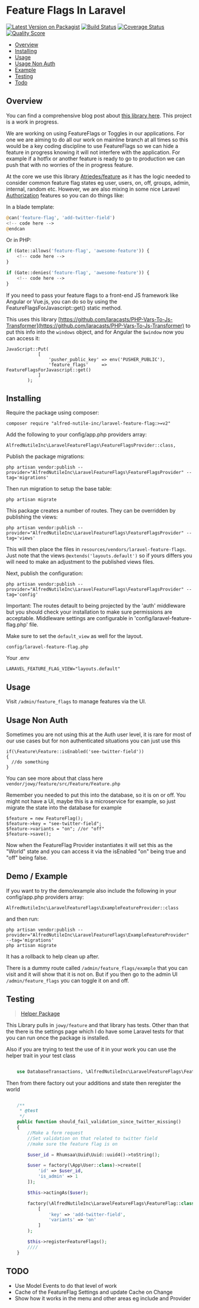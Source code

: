 # Feature Flags In Laravel


[![Latest Version on Packagist][ico-version]][link-packagist]
[![Build Status][ico-travis]][link-travis]
[![Coverage Status][ico-scrutinizer]][link-scrutinizer]
[![Quality Score][ico-code-quality]][link-code-quality]


  * [Overview](#overview)
  * [Installing](#installing)
  * [Usage](#usage)
  * [Usage Non Auth](#usage-non-auth)
  * [Example](#example)
  * [Testing](#testing)
  * [Todo](#todo)

<a name=overview></a>
## Overview

You can find a comprehensive blog post about [this library here](https://alfrednutile.info/posts/175). This project is a work in progress.

We are working on using FeatureFlags or Toggles in our applications. For one we are aiming to do all our work on mainline branch at all times so this would be a key coding discipline to use FeatureFlags so we can hide a feature in progress knowing it will not interfere with the application. For example if a hotfix or another feature is ready to go to production we can push that with no worries of the in progress feature.

At the core we use this library [Atriedes/feature](https://github.com/Atriedes/feature) as it has the logic needed to consider common feature flag states eg user, users, on, off, groups, admin, internal, random etc. However, we are also mixing in some nice Laravel [Authorization](https://laravel.com/docs/5.2/authorization) features so you can do things like:

In a blade template:

~~~php
@can('feature-flag', 'add-twitter-field')
<!-- code here -->
@endcan
~~~

Or in PHP:

~~~php
if (Gate::allows('feature-flag', 'awesome-feature')) {
    <!-- code here -->
}
~~~

~~~php
if (Gate::denies('feature-flag', 'awesome-feature')) {
    <!-- code here -->
}
~~~

If you need to pass your feature flags to a front-end JS framework like Angular or Vue.js, you can do so by using the FeatureFlagsForJavascript::get() static method.

This uses this library [https://github.com/laracasts/PHP-Vars-To-Js-Transformer](https://github.com/laracasts/PHP-Vars-To-Js-Transformer) to put this info into the `windows` object, and for Angular the `$window` now you can access it:

~~~
JavaScript::Put(
            [
                'pusher_public_key' => env('PUSHER_PUBLIC'),
                'feature_flags'     => FeatureFlagsForJavascript::get()
            ]
        );
~~~



<a name=installing></a>
## Installing


Require the package using composer:

~~~
composer require "alfred-nutile-inc/laravel-feature-flag:>=v2"
~~~

Add the following to your config/app.php providers array:

~~~
AlfredNutileInc\LaravelFeatureFlags\FeatureFlagsProvider::class,
~~~

Publish the package migrations:

~~~
php artisan vendor:publish --provider="AlfredNutileInc\LaravelFeatureFlags\FeatureFlagsProvider" --tag='migrations'
~~~

Then run migration to setup the base table:

~~~
php artisan migrate
~~~

This package creates a number of routes. They can be overridden by publishing the views:

~~~
php artisan vendor:publish --provider="AlfredNutileInc\LaravelFeatureFlags\FeatureFlagsProvider" --tag='views'
~~~

This will then place the files in `resources/vendors/laravel-feature-flags`. Just note that the views `@extends('layouts.default')` so if yours differs you will need to make an adjustment to the published views files.

Next, publish the configuration:

~~~
php artisan vendor:publish --provider="AlfredNutileInc\LaravelFeatureFlags\FeatureFlagsProvider" --tag='config'
~~~

Important: The routes detault to being projected by the 'auth' middleware but you should check your installation to make sure permissions are acceptable. Middleware settings are configurable in 'config/laravel-feature-flag.php' file.



Make sure to set the `default_view` as well for the layout.

`config/laravel-feature-flag.php`

Your .env
```
LARAVEL_FEATURE_FLAG_VIEW="layouts.default"
```

<a name=usage></a>
## Usage

Visit `/admin/feature_flags` to manage features via the UI.


## Usage Non Auth

Sometimes you are not using this at the Auth user level, it is rare for most of our use cases but for non authenticated situations you can just use this

~~~
if(\Feature\Feature::isEnabled('see-twitter-field'))
{
  //do something
}
~~~

You can see more about that class here `vendor/jowy/feature/src/Feature/Feature.php`

Remember you needed to put this into the database, so it is on or off. You might not have a UI, maybe this is a microservice for example, so just migrate the state into the database for example

~~~
$feature = new FeatureFlag();
$feature->key = "see-twitter-field";
$feature->variants = "on"; //or "off"
$feature->save();
~~~

Now when the FeatureFlag Provider instantiates it will set this as the "World" state and you can access it via the isEnabled "on" being true and "off" being false.

<a name=example></a>
## Demo / Example

If you want to try the demo/example also include the following in your config/app.php providers array:

~~~
AlfredNutileInc\LaravelFeatureFlags\ExampleFeatureProvider::class
~~~

and then run:

~~~
php artisan vendor:publish --provider="AlfredNutileInc\LaravelFeatureFlags\ExampleFeatureProvider" --tag='migrations'
php artisan migrate
~~~

It has a rollback to help clean up after.

There is a dummy route called `/admin/feature_flags/example` that you can visit and it will show that it is not on. But if you then go to the admin UI `/admin/feature_flags` you can toggle it on and off.


<a name=testing></a>
## Testing

> [Helper Package](https://github.com/orchestral/testbench)

This Library pulls in `jowy/feature` and that library has tests. Other than that the there is the settings page which I do have some Laravel tests for that you can run once the package is installed.

Also if you are trying to test the use of it in your work you can use the helper trait in your test class

```php

    use DatabaseTransactions, \AlfredNutileInc\LaravelFeatureFlags\FeatureFlagHelper;
```

Then from there factory out your additions and state then reregister the world

```php

    /**
     * @test
     */
    public function should_fail_validation_since_twitter_missing()
    {
        //Make a form request
        //Set validation on that related to twitter field
        //make sure the feature flag is on

        $user_id = Rhumsaa\Uuid\Uuid::uuid4()->toString();

        $user = factory(\App\User::class)->create([
            'id' => $user_id,
            'is_admin' => 1
        ]);

        $this->actingAs($user);

        factory(\AlfredNutileInc\LaravelFeatureFlags\FeatureFlag::class)->create(
            [
                'key' => 'add-twitter-field',
                'variants' => 'on'
            ]
        );

        $this->registerFeatureFlags();
        ////
    }

```

<a name=todo></a>
## TODO

  * Use Model Events to do that level of work
  * Cache of the FeatureFlag Settings and update Cache on Change
  * Show how it works in the menu and other areas eg include and Provider



[ico-version]: https://img.shields.io/packagist/v/alfred-nutile-inc/laravel-feature-flag.svg?style=flat-square
[ico-license]: https://img.shields.io/badge/license-MIT-brightgreen.svg?style=flat-square
[ico-travis]: https://img.shields.io/travis/alfred-nutile-inc/laravel-feature-flag/master.svg?style=flat-square
[ico-scrutinizer]: https://img.shields.io/scrutinizer/coverage/g/alfred-nutile-inc/laravel-feature-flag.svg?style=flat-square
[ico-code-quality]: https://img.shields.io/scrutinizer/g/alfred-nutile-inc/laravel-feature-flag.svg?style=flat-square
[ico-downloads]: https://img.shields.io/packagist/dt/alfred-nutile-inc/laravel-feature-flag.svg?style=flat-square

[link-packagist]: https://packagist.org/packages/alfred-nutile-inc/laravel-feature-flag
[link-travis]: https://travis-ci.org/alfred-nutile-inc/laravel-feature-flag
[link-scrutinizer]: https://scrutinizer-ci.com/g/alfred-nutile-inc/laravel-feature-flag/code-structure
[link-code-quality]: https://scrutinizer-ci.com/g/alfred-nutile-inc/laravel-feature-flag
[link-downloads]: https://packagist.org/packages/alfred-nutile-inc/laravel-feature-flag
[link-author]: https://github.com/alfred-nutile-inc
